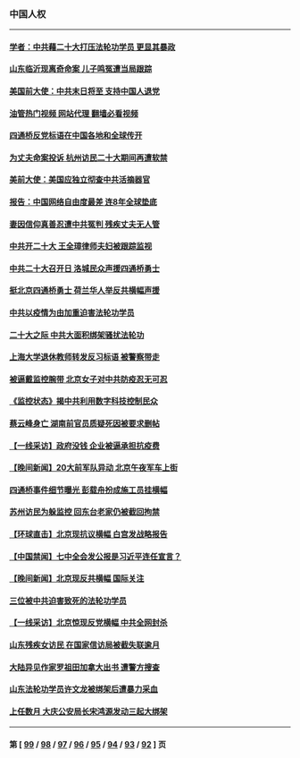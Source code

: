 ### 中国人权
---
#### [学者：中共藉二十大打压法轮功学员 更显其暴政](../../pages/ncid278/n13847577.md?10190845) 
#### [山东临沂现离奇命案 儿子鸣冤遭当局跟踪](../../pages/ncid278/n13847716.md?10190845) 
#### [美国前大使：中共末日将至 支持中国人退党](../../pages/ncid278/n13848220.md?10190845) 
#### [油管热门视频 网站代理 翻墙必看视频](http://132.145.103.77:81/youtube.html?10190845)
#### [四通桥反党标语在中国各地和全球传开](../../pages/ncid278/n13848108.md?10190845) 
#### [为丈夫命案投诉 杭州访民二十大期间再遭软禁](../../pages/ncid278/n13848051.md?10190845) 
#### [美前大使：美国应独立彻查中共活摘器官](../../pages/ncid278/n13848059.md?10190845) 
#### [报告：中国网络自由度最差 连8年全球垫底](../../pages/ncid278/n13847862.md?10190845) 
#### [妻因信仰真善忍遭中共冤判 残疾丈夫无人管](../../pages/ncid278/n13844598.md?10190845) 
#### [中共开二十大 王全璋律师夫妇被跟踪监视](../../pages/ncid278/n13846925.md?10190845) 
#### [中共二十大召开日 洛城民众声援四通桥勇士](../../pages/ncid278/n13846810.md?10190845) 
#### [挺北京四通桥勇士 荷兰华人举反共横幅声援](../../pages/ncid278/n13846812.md?10190845) 
#### [中共以疫情为由加重迫害法轮功学员](../../pages/ncid278/n13845591.md?10190845) 
#### [二十大之际 中共大面积绑架骚扰法轮功](../../pages/ncid278/n13846381.md?10190845) 
#### [上海大学退休教师转发反习标语 被警察带走](../../pages/ncid278/n13846408.md?10190845) 
#### [被逼戴监控腕带 北京女子对中共防疫忍无可忍](../../pages/ncid278/n13846301.md?10190845) 
#### [《监控状态》揭中共利用数字科技控制民众](../../pages/ncid278/n13846272.md?10190845) 
#### [蔡云峰身亡 湖南前官员质疑死因被要求删帖](../../pages/ncid278/n13845966.md?10190845) 
#### [【一线采访】政府没钱 企业被逼承担抗疫费](../../pages/ncid278/n13845946.md?10190845) 
#### [【晚间新闻】20大前军队异动 北京午夜军车上街](../../pages/ncid278/n13845997.md?10190845) 
#### [四通桥事件细节曝光 彭载舟扮成施工员挂横幅](../../pages/ncid278/n13845625.md?10190845) 
#### [苏州访民为躲监控 回东台老家仍被截回拘禁](../../pages/ncid278/n13845585.md?10190845) 
#### [【环球直击】北京现抗议横幅 白宫发战略报告](../../pages/ncid278/n13845283.md?10190845) 
#### [【中国禁闻】七中全会发公报是习近平连任宣言？](../../pages/ncid278/n13845253.md?10190845) 
#### [【晚间新闻】北京现反共横幅 国际关注](../../pages/ncid278/n13845252.md?10190845) 
#### [三位被中共迫害致死的法轮功学员](../../pages/ncid278/n13843974.md?10190845) 
#### [【一线采访】北京惊现反党横幅 中共全网封杀](../../pages/ncid278/n13844506.md?10190845) 
#### [山东残疾女访民 在国家信访局被截失联逾月](../../pages/ncid278/n13844642.md?10190845) 
#### [大陆异见作家罗祖田加拿大出书 遭警方搜查](../../pages/ncid278/n13843709.md?10190845) 
#### [山东法轮功学员许文龙被绑架后遭暴力采血](../../pages/ncid278/n13842524.md?10190845) 
#### [上任数月 大庆公安局长宋鸿源发动三起大绑架](../../pages/ncid278/n13841775.md?10190845) 

---
#### 第 [ [99](./99.md?10190845) / [98](./98.md?10190845) / [97](./97.md?10190845) / [96](./96.md?10190845) / [95](./95.md?10190845) / [94](./94.md?10190845) / [93](./93.md?10190845) / [92](./92.md?10190845) ] 页
